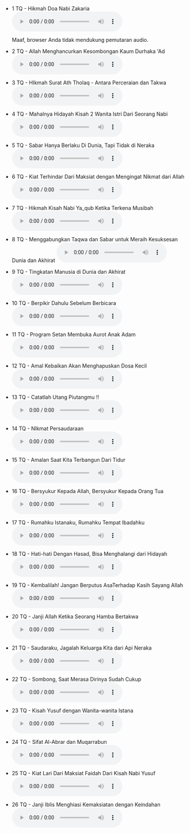 -   1 TQ - Hikmah Doa Nabi Zakaria
    <audio controls preload="metadata">

    <source src="https://mufidu.github.io/kajian-ufa/tadabbur/Audio%20-%20Tadabbur%20Quran/1%20TQ%20-%20Hikmah%20Doa%20Nabi%20Zakaria.mp3" type="audio/mpeg">
    Maaf, browser Anda tidak mendukung pemutaran audio.
    </audio>

-   2 TQ - Allah Menghancurkan Kesombongan Kaum Durhaka 'Ad
    <audio controls preload="metadata">

    <source src="https://mufidu.github.io/kajian-ufa/tadabbur/Audio%20-%20Tadabbur%20Quran/2%20TQ%20-%20Allah%20Menghancurkan%20Kesombongan%20Kaum%20Durhaka%20_Ad.mp3" type="audio/mpeg">

    </audio>

-   3 TQ - HIkmah Surat Ath Tholaq - Antara Perceraian dan Takwa
    <audio controls preload="metadata">

    <source src="https://mufidu.github.io/kajian-ufa/tadabbur/Audio%20-%20Tadabbur%20Quran/3%20TQ%20-%20HIkmah%20Surat%20Ath%20Tholaq%20-%20Antara%20Perceraian%20dan%20Takwa.mp3" type="audio/mpeg">

    </audio>

-   4 TQ - Mahalnya Hidayah Kisah 2 Wanita Istri Dari Seorang Nabi
    <audio controls preload="metadata">

    <source src="https://mufidu.github.io/kajian-ufa/tadabbur/Audio%20-%20Tadabbur%20Quran/4%20TQ-%20Mahalnya%20Hidayah%20Kisah%202%20Wanita%20IStri%20Dari%20Seorang%20Nabi.mp3" type="audio/mpeg">

    </audio>

-   5 TQ - Sabar Hanya Berlaku Di Dunia, Tapi Tidak di Neraka
    <audio controls preload="metadata">

    <source src="https://mufidu.github.io/kajian-ufa/tadabbur/Audio%20-%20Tadabbur%20Quran/5%20TQ%20-%20Sabar%20Hanya%20Berlaku%20Di%20Dunia,%20Tapi%20Tidak%20di%20Neraka.mp3" type="audio/mpeg">

    </audio>

-   6 TQ - Kiat Terhindar Dari Maksiat dengan Mengingat Nikmat dari Allah
    <audio controls preload="metadata">

    <source src="https://mufidu.github.io/kajian-ufa/tadabbur/Audio%20-%20Tadabbur%20Quran/6%20TQ%20-%20Kiat%20Terhindar%20Dari%20Maksiat%20dengan%20Mengingat%20Nikmat%20dari%20Allah.mp3" type="audio/mpeg">

    </audio>

-   7 TQ - Hikmah Kisah Nabi Ya_qub Ketika Terkena Musibah
    <audio controls preload="metadata">

    <source src="https://mufidu.github.io/kajian-ufa/tadabbur/Audio%20-%20Tadabbur%20Quran/7%20TQ%20-%20Hikmah%20Kisah%20Nabi%20Ya_qub%20Ketika%20Terkena%20Musibah.mp3" type="audio/mpeg">

    </audio>

-   8 TQ - Menggabungkan Taqwa dan Sabar untuk Meraih Kesuksesan Dunia dan Akhirat
    <audio controls preload="metadata">

    <source src="https://mufidu.github.io/kajian-ufa/tadabbur/Audio%20-%20Tadabbur%20Quran/8%20TQ%20-%20Menggabungkan%20Taqwa%20dan%20Sabar%20untuk%20Meraih%20Kesuksesan%20Dunia%20dan%20Akhirat.mp3" type="audio/mpeg">

    </audio>

-   9 TQ - Tingkatan Manusia di Dunia dan Akhirat
    <audio controls preload="metadata">

    <source src="https://mufidu.github.io/kajian-ufa/tadabbur/Audio%20-%20Tadabbur%20Quran/9%20TQ%20-%20Tingkatan%20Manusia%20di%20Dunia%20dan%20Akhirat.mp3" type="audio/mpeg">

    </audio>

-   10 TQ - Berpikir Dahulu Sebelum Berbicara
    <audio controls preload="metadata">

    <source src="https://mufidu.github.io/kajian-ufa/tadabbur/Audio%20-%20Tadabbur%20Quran/10%20TQ%20-%20Berpikir%20Dahulu%20Sebelum%20Berbicara.mp3" type="audio/mpeg">

    </audio>

-   11 TQ - Program Setan Membuka Aurot Anak Adam
    <audio controls preload="metadata">

    <source src="https://mufidu.github.io/kajian-ufa/tadabbur/Audio%20-%20Tadabbur%20Quran/11%20TQ%20-%20Program%20Setan%20Membuka%20Aurot%20Anak%20Adam.mp3" type="audio/mpeg">

    </audio>

-   12 TQ - Amal Kebaikan Akan Menghapuskan Dosa Kecil
    <audio controls preload="metadata">

    <source src="https://mufidu.github.io/kajian-ufa/tadabbur/Audio%20-%20Tadabbur%20Quran/12%20TQ%20-%20Amal%20Kebaikan%20Akan%20Menghapuskan%20Dosa%20Kecil.mp3" type="audio/mpeg">

    </audio>

-   13 TQ - Catatlah Utang Piutangmu !!
    <audio controls preload="metadata">

    <source src="https://mufidu.github.io/kajian-ufa/tadabbur/Audio%20-%20Tadabbur%20Quran/13%20TQ%20-%20Catatlah%20Utang%20Piutangmu%20!!.mp3" type="audio/mpeg">

    </audio>

-   14 TQ - NIkmat Persaudaraan
    <audio controls preload="metadata">

    <source src="https://mufidu.github.io/kajian-ufa/tadabbur/Audio%20-%20Tadabbur%20Quran/14%20TQ%20-%20NIkmat%20Persaudaraan.mp3" type="audio/mpeg">

    </audio>

-   15 TQ - Amalan Saat Kita Terbangun Dari Tidur
    <audio controls preload="metadata">

    <source src="https://mufidu.github.io/kajian-ufa/tadabbur/Audio%20-%20Tadabbur%20Quran/15%20TQ%20-%20Amalan%20Saat%20Kita%20Terbangun%20Dari%20Tidur.mp3" type="audio/mpeg">

    </audio>

-   16 TQ - Bersyukur Kepada Allah, Bersyukur Kepada Orang Tua
    <audio controls preload="metadata">

    <source src="https://mufidu.github.io/kajian-ufa/tadabbur/Audio%20-%20Tadabbur%20Quran/16%20TQ%20-%20Bersyukur%20Kepada%20Allah,%20Bersyukur%20Kepada%20Orang%20Tua.mp3" type="audio/mpeg">

    </audio>

-   17 TQ - Rumahku Istanaku, Rumahku Tempat Ibadahku
    <audio controls preload="metadata">

    <source src="https://mufidu.github.io/kajian-ufa/tadabbur/Audio%20-%20Tadabbur%20Quran/17%20TQ%20-%20Rumahku%20Istanaku,%20Rumahku%20Tempat%20Ibadahku.mp3" type="audio/mpeg">

    </audio>

-   18 TQ - Hati-hati Dengan Hasad, Bisa Menghalangi dari Hidayah
    <audio controls preload="metadata">

    <source src="https://mufidu.github.io/kajian-ufa/tadabbur/Audio%20-%20Tadabbur%20Quran/18%20TQ%20-%20Hati-hati%20Dengan%20Hasad,%20Bisa%20Menghalangi%20dari%20Hidayah.mp3" type="audio/mpeg">

    </audio>

-   19 TQ - Kembalilah! Jangan Berputus AsaTerhadap Kasih Sayang Allah
    <audio controls preload="metadata">

    <source src="https://mufidu.github.io/kajian-ufa/tadabbur/Audio%20-%20Tadabbur%20Quran/19%20TQ%20-%20Kembalilah!%20Jangan%20Berputus%20AsaTerhadap%20Kasih%20Sayang%20Allah.mp3" type="audio/mpeg">

    </audio>

-   20 TQ - Janji Allah Ketika Seorang Hamba Bertakwa
    <audio controls preload="metadata">

    <source src="https://mufidu.github.io/kajian-ufa/tadabbur/Audio%20-%20Tadabbur%20Quran/20%20TQ%20-%20Janji%20Allah%20Ketika%20Seorang%20Hamba%20Bertakwa.mp3" type="audio/mpeg">

    </audio>

-   21 TQ - Saudaraku, Jagalah Keluarga Kita dari Api Neraka
    <audio controls preload="metadata">

    <source src="https://mufidu.github.io/kajian-ufa/tadabbur/Audio%20-%20Tadabbur%20Quran/21%20TQ%20-%20Saudaraku,%20Jagalah%20Keluarga%20Kita%20dari%20Api%20Neraka.mp3" type="audio/mpeg">

    </audio>

-   22 TQ - Sombong, Saat Merasa Dirinya Sudah Cukup
    <audio controls preload="metadata">

    <source src="https://mufidu.github.io/kajian-ufa/tadabbur/Audio%20-%20Tadabbur%20Quran/22%20TQ%20-%20Sombong,%20Saat%20Merasa%20Dirinya%20Sudah%20Cukup.mp3" type="audio/mpeg">

    </audio>

-   23 TQ - Kisah Yusuf dengan Wanita-wanita Istana
    <audio controls preload="metadata">

    <source src="https://mufidu.github.io/kajian-ufa/tadabbur/Audio%20-%20Tadabbur%20Quran/23%20TQ%20-%20Kisah%20Yusuf%20dengan%20Wanita-wanita%20Istana.mp3" type="audio/mpeg">

    </audio>

-   24 TQ - Sifat Al-Abrar dan Muqarrabun
    <audio controls preload="metadata">

    <source src="https://mufidu.github.io/kajian-ufa/tadabbur/Audio%20-%20Tadabbur%20Quran/24%20TQ%20-%20Sifat%20Al-Abrar%20dan%20Muqarrabun.mp3" type="audio/mpeg">

    </audio>

-   25 TQ - Kiat Lari Dari Maksiat Faidah Dari Kisah Nabi Yusuf
    <audio controls preload="metadata">

    <source src="https://mufidu.github.io/kajian-ufa/tadabbur/Audio%20-%20Tadabbur%20Quran/25%20TQ%20-%20Kiat%20Lari%20Dari%20Maksiat%20Faidah%20Dari%20Kisah%20Nabi%20Yusuf.mp3" type="audio/mpeg">

    </audio>

-   26 TQ - Janji Iblis Menghiasi Kemaksiatan dengan Keindahan
    <audio controls preload="metadata">

    <source src="https://mufidu.github.io/kajian-ufa/tadabbur/Audio%20-%20Tadabbur%20Quran/26%20TQ%20-%20Janji%20Iblis%20Menghiasi%20Kemaksiatan%20dengan%20Keindahan.mp3" type="audio/mpeg">

    </audio>
